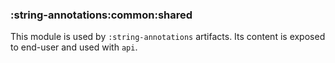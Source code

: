 ### :string-annotations:common:shared

This module is used by `:string-annotations` artifacts.
Its content is exposed to end-user and used with `api`.